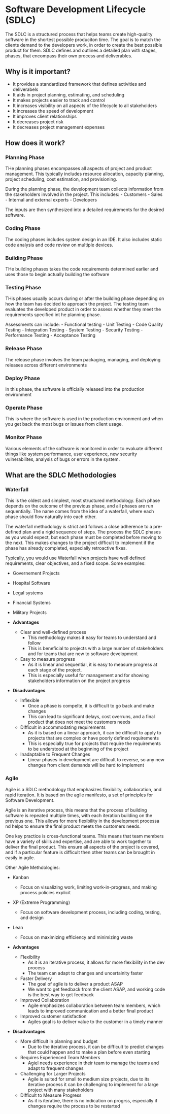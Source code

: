 # Software Development Lifecycle (SDLC)

The SDLC is a structured process that helps teams create high-quality software in the shortest possible produciton time. The goal is to match the clients demand to the developers work, in order to create the best possible product for them. SDLC defines and outlines a detailed plan with stages, phases, that encompass their own process and deliverables.

## Why is it important?

- It provides a standardized framework that defines activities and deliverabels
- It aids in project planning, estimating, and scheduling
- It makes projects easier to track and control
- It increases visibility on all aspects of the lifecycle to all stakeholders
- It increases the speed of development
- It improves client relationships
- It decreases project risk
- It decreases project management expenses

## How does it work?

### Planning Phase

THe planning phases encompasses all aspects of project and product management. This typically includes resource allocation, capacity planning, project scheduling, cost estimation, and provisioning.

During the planning phase, the development team collects information from the stakeholders involved in the project. This includes:
    - Customers
    - Sales
    - Internal and external experts
    - Developers

The inputs are then synthesized into a detailed requirements for the desired software.

### Coding Phase

The coding phases includes system design in an IDE. It also includes static code analysis and code review on multiple devices.

### Building Phase

THe building phases takes the code requirements determined earlier and uses those to begin actually building the software

### Testing Phase

THis phases usually occurs during or after the building phase depending on how the team has decided to approach the project. The testing team evaluates the developed product in order to assess whether they meet the requirements specified int he planning phase.

Assessments can include:
    - Functional testing
    - Unit Testing
    - Code Quality Testing
    - Integration Testing
    - System Testing
    - Security Testing
    - Performance Testing
    - Acceptance Testing

### Release Phase

The release phase involves the team packaging, managing, and deploying releases across different environments

### Deploy Phase

In this phase, the software is officially released into the production environment

### Operate Phase

This is where the software is used in the production environment and when you get back the most bugs or issues from client usage.

### Monitor Phase

Various elements of the software is monitored in order to evaluate different things like system performance, user experience, new security vulnerabilites, analysis of bugs or errors in the system.

## What are the SDLC Methodologies

### Waterfall

This is the oldest and simplest, most structured methodology. Each phase depends on the outcome of the previous phase, and all phases are run sequentially. The name comes from the idea of a waterfall, where each phase should flow naturally into each other.

The waterfall methodology is strict and follows a close adherence to a pre-defined plan and a rigid sequence of steps. The process the SDLC phases as you would expect, but each phase must be completed before moving to the next. This makes changes to the project difficult to implement if the phase has already completed, especially retroactive fixes.

Typically, you would use Waterfall when projects have well defined requirements, clear objectives, and a fixed scope. Some examples:

- Governement Projects
- Hospital Software
- Legal systems
- Financial Systems
- Military Projects

- **Advantages**
    - Clear and well-defined process
        - This methodology makes it easy for teams to understand and follow
        - This is beneficial to projects with a large number of stakeholders and for teams that are new to software development
    - Easy to measure progress
        - As it is linear and sequential, it is easy to measure progress at each stage of the project.
        - This is especially useful for management and for showing stakeholders information on the project progress

- **Disadvantages**
    - Inflexible
        - Once a phase is compelte, it is difficult to go back and make changes
        - This can lead to significant delays, cost overruns, and a final product that does not meet the customers needs
    - Difficult in accommodating requirements
        - As it is based on a linear approach, it can be difficult to apply to projects that are complex or have poorly defined requirements
        - This is especially true for projects that require the requirements to be understood at the beginning of the project
    - Inadaptable to Frequent Changes
        - Linear phases in development are difficult to reverse, so any new changes from client demands will be hard to implement

### Agile

Agile is a SDLC methodology that emphasizes flexibility, collaboration, and rapid iteration. It is based on the agile manifesto, a set of principles for Software Development.

Agile is an iterative process, this means that the process of building software is repeated multiple times, with each iteration building on the previous one. This allows for more flexibility in the development processa nd helps to ensure the final product meets the customers needs.

One key practice is cross-functional teams. This means that team members have a variety of skills and expertise, and are able to work together to deliver the final product. This ensure all aspects of the project is covered, and if a particular feature is difficult then other teams can be brought in easily in agile.

Other Agile Methdologies:

- Kanban
    - Focus on visualizing work, limiting work-in-progress, and making process policies explicit
- XP (Extreme Programming)
    - Focus on software development process, including coding, testing, and design
- Lean
    - Focus on maximizing efficiency and minimizing waste

- **Advantages**
    - Flexibility
        - As it is an iterative process, it allows for more flexibility in the dev process
        - The team can adapt to changes and uncertainity faster
    - Faster Delivery
        - The goal of agile is to deliver a product ASAP
        - We want to get feedback from the client ASAP, and working code is the best way to get feedback
    - Improved Collaboration
        - Agile emphasizes collaboration between team members, which leads to improved communication and a better final product
    - Improved customer satisfaction
        - Agiles goal is to deliver value to the customer in a timely manner
- **Disadvantages**
    - More difficult in planning and budget
        - Due to the iterative process, it can be difficult to predict changes that could happen and to make a plan before even starting
    - Requires Experienced Team Members
        - Agiel needs experience in their team to manage the teams and adapt to frequent changes
    - Challenging for Larger Projects
        - Agile is suited for small to medium size projects, due to its iterative process it can be challenging to implement for a large project with many stakeholders
    - Difficult to Measure Progress
        - As it is iterative, there is no indication on progrss, especially if changes require the process to be restarted
